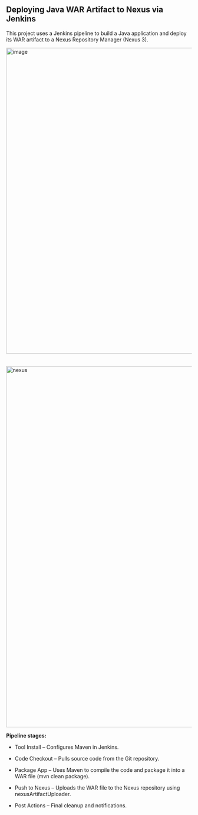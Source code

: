 

## Deploying Java WAR Artifact to Nexus via Jenkins


This project uses a Jenkins pipeline to build a Java application and deploy its WAR artifact to a Nexus Repository Manager (Nexus 3).


<img width="1912" height="827" alt="image" src="https://github.com/user-attachments/assets/c1cf775c-0d20-44ca-b110-7a6d16f39efb" />
<br/>







<br/>
<br/>
<img width="1238" height="977" alt="nexus" src="https://github.com/user-attachments/assets/8aebaf53-31e2-4ec1-b3c4-ab5ef02bf285" />



**Pipeline stages:**

- Tool Install – Configures Maven in Jenkins.

- Code Checkout – Pulls source code from the Git repository.

- Package App – Uses Maven to compile the code and package it into a WAR file (mvn clean package).

- Push to Nexus – Uploads the WAR file to the Nexus repository using nexusArtifactUploader.

- Post Actions – Final cleanup and notifications.



